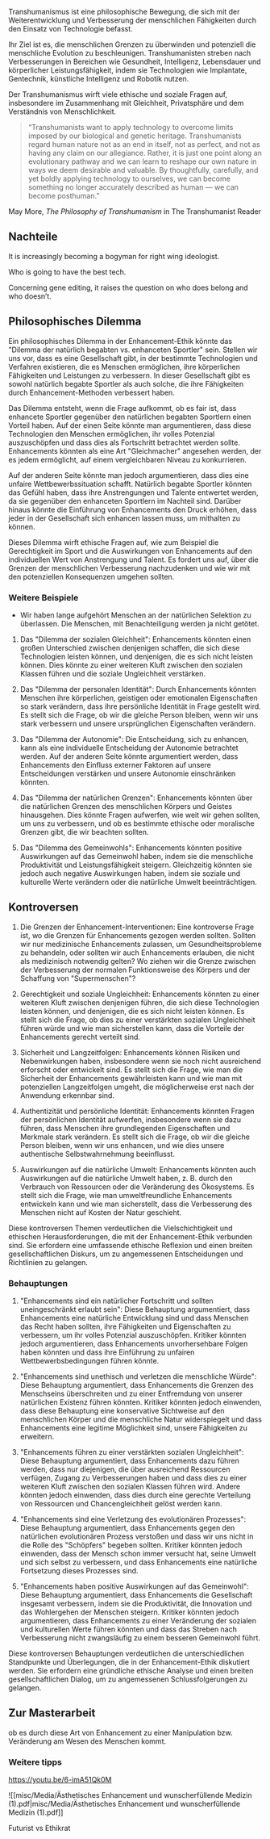 Transhumanismus ist eine philosophische Bewegung, die sich mit der Weiterentwicklung und Verbesserung der menschlichen Fähigkeiten durch den Einsatz von Technologie befasst. 

Ihr Ziel ist es, die menschlichen Grenzen zu überwinden und potenziell die menschliche Evolution zu beschleunigen. 
Transhumanisten streben nach Verbesserungen in Bereichen wie Gesundheit, Intelligenz, Lebensdauer und körperlicher Leistungsfähigkeit, indem sie Technologien wie Implantate, Gentechnik, künstliche Intelligenz und Robotik nutzen. 

Der Transhumanismus wirft viele ethische und soziale Fragen auf, insbesondere im Zusammenhang mit Gleichheit, Privatsphäre und dem Verständnis von Menschlichkeit.


> “Transhumanists want to apply technology to overcome limits imposed by our biological and genetic heritage. Transhumanists regard human nature not as an end in itself, not as perfect, and not as having any claim on our allegiance. Rather, it is just one point along an evolutionary pathway and we can learn to reshape our own nature in ways we deem desirable and valuable. By thoughtfully, carefully, and yet boldly applying technology to ourselves, we can become something no longer accurately described as human — we can become posthuman.”

May More, *The Philosophy of Transhumanism* in The Transhumanist Reader


## Nachteile

It is increasingly becoming a bogyman  for right wing ideologist.

Who is going to have the best tech.

Concerning gene editing, it raises the question on who does belong and who doesn’t.
## Philosophisches Dilemma 

Ein philosophisches Dilemma in der Enhancement-Ethik könnte das "Dilemma der natürlich begabten vs. enhanceten Sportler" sein. Stellen wir uns vor, dass es eine Gesellschaft gibt, in der bestimmte Technologien und Verfahren existieren, die es Menschen ermöglichen, ihre körperlichen Fähigkeiten und Leistungen zu verbessern. In dieser Gesellschaft gibt es sowohl natürlich begabte Sportler als auch solche, die ihre Fähigkeiten durch Enhancement-Methoden verbessert haben.

Das Dilemma entsteht, wenn die Frage aufkommt, ob es fair ist, dass enhancete Sportler gegenüber den natürlichen begabten Sportlern einen Vorteil haben. Auf der einen Seite könnte man argumentieren, dass diese Technologien den Menschen ermöglichen, ihr volles Potenzial auszuschöpfen und dass dies als Fortschritt betrachtet werden sollte. Enhancements könnten als eine Art "Gleichmacher" angesehen werden, der es jedem ermöglicht, auf einem vergleichbaren Niveau zu konkurrieren.

Auf der anderen Seite könnte man jedoch argumentieren, dass dies eine unfaire Wettbewerbssituation schafft. Natürlich begabte Sportler könnten das Gefühl haben, dass ihre Anstrengungen und Talente entwertet werden, da sie gegenüber den enhanceten Sportlern im Nachteil sind. Darüber hinaus könnte die Einführung von Enhancements den Druck erhöhen, dass jeder in der Gesellschaft sich enhancen lassen muss, um mithalten zu können.

Dieses Dilemma wirft ethische Fragen auf, wie zum Beispiel die Gerechtigkeit im Sport und die Auswirkungen von Enhancements auf den individuellen Wert von Anstrengung und Talent. Es fordert uns auf, über die Grenzen der menschlichen Verbesserung nachzudenken und wie wir mit den potenziellen Konsequenzen umgehen sollten.

### Weitere Beispiele 

- Wir haben lange aufgehört Menschen an der natürlichen Selektion zu überlassen. Die Menschen, mit Benachteiligung werden ja nicht getötet. 

1. Das "Dilemma der sozialen Gleichheit": Enhancements könnten einen großen Unterschied zwischen denjenigen schaffen, die sich diese Technologien leisten können, und denjenigen, die es sich nicht leisten können. Dies könnte zu einer weiteren Kluft zwischen den sozialen Klassen führen und die soziale Ungleichheit verstärken.
    
2. Das "Dilemma der personalen Identität": Durch Enhancements könnten Menschen ihre körperlichen, geistigen oder emotionalen Eigenschaften so stark verändern, dass ihre persönliche Identität in Frage gestellt wird. Es stellt sich die Frage, ob wir die gleiche Person bleiben, wenn wir uns stark verbessern und unsere ursprünglichen Eigenschaften verändern.
    
3. Das "Dilemma der Autonomie": Die Entscheidung, sich zu enhancen, kann als eine individuelle Entscheidung der Autonomie betrachtet werden. Auf der anderen Seite könnte argumentiert werden, dass Enhancements den Einfluss externer Faktoren auf unsere Entscheidungen verstärken und unsere Autonomie einschränken könnten.
    
4. Das "Dilemma der natürlichen Grenzen": Enhancements könnten über die natürlichen Grenzen des menschlichen Körpers und Geistes hinausgehen. Dies könnte Fragen aufwerfen, wie weit wir gehen sollten, um uns zu verbessern, und ob es bestimmte ethische oder moralische Grenzen gibt, die wir beachten sollten.
    
5. Das "Dilemma des Gemeinwohls": Enhancements könnten positive Auswirkungen auf das Gemeinwohl haben, indem sie die menschliche Produktivität und Leistungsfähigkeit steigern. Gleichzeitig könnten sie jedoch auch negative Auswirkungen haben, indem sie soziale und kulturelle Werte verändern oder die natürliche Umwelt beeinträchtigen.


## Kontroversen

1. Die Grenzen der Enhancement-Interventionen: Eine kontroverse Frage ist, wo die Grenzen für Enhancements gezogen werden sollten. Sollten wir nur medizinische Enhancements zulassen, um Gesundheitsprobleme zu behandeln, oder sollten wir auch Enhancements erlauben, die nicht als medizinisch notwendig gelten? Wo ziehen wir die Grenze zwischen der Verbesserung der normalen Funktionsweise des Körpers und der Schaffung von "Supermenschen"?

2. Gerechtigkeit und soziale Ungleichheit: Enhancements könnten zu einer weiteren Kluft zwischen denjenigen führen, die sich diese Technologien leisten können, und denjenigen, die es sich nicht leisten können. Es stellt sich die Frage, ob dies zu einer verstärkten sozialen Ungleichheit führen würde und wie man sicherstellen kann, dass die Vorteile der Enhancements gerecht verteilt sind.

3. Sicherheit und Langzeitfolgen: Enhancements können Risiken und Nebenwirkungen haben, insbesondere wenn sie noch nicht ausreichend erforscht oder entwickelt sind. Es stellt sich die Frage, wie man die Sicherheit der Enhancements gewährleisten kann und wie man mit potenziellen Langzeitfolgen umgeht, die möglicherweise erst nach der Anwendung erkennbar sind.

4. Authentizität und persönliche Identität: Enhancements könnten Fragen der persönlichen Identität aufwerfen, insbesondere wenn sie dazu führen, dass Menschen ihre grundlegenden Eigenschaften und Merkmale stark verändern. Es stellt sich die Frage, ob wir die gleiche Person bleiben, wenn wir uns enhancen, und wie dies unsere authentische Selbstwahrnehmung beeinflusst.

5. Auswirkungen auf die natürliche Umwelt: Enhancements könnten auch Auswirkungen auf die natürliche Umwelt haben, z. B. durch den Verbrauch von Ressourcen oder die Veränderung des Ökosystems. Es stellt sich die Frage, wie man umweltfreundliche Enhancements entwickeln kann und wie man sicherstellt, dass die Verbesserung des Menschen nicht auf Kosten der Natur geschieht.

Diese kontroversen Themen verdeutlichen die Vielschichtigkeit und ethischen Herausforderungen, die mit der Enhancement-Ethik verbunden sind. Sie erfordern eine umfassende ethische Reflexion und einen breiten gesellschaftlichen Diskurs, um zu angemessenen Entscheidungen und Richtlinien zu gelangen.


### Behauptungen 

1. "Enhancements sind ein natürlicher Fortschritt und sollten uneingeschränkt erlaubt sein": Diese Behauptung argumentiert, dass Enhancements eine natürliche Entwicklung sind und dass Menschen das Recht haben sollten, ihre Fähigkeiten und Eigenschaften zu verbessern, um ihr volles Potenzial auszuschöpfen. Kritiker könnten jedoch argumentieren, dass Enhancements unvorhersehbare Folgen haben könnten und dass ihre Einführung zu unfairen Wettbewerbsbedingungen führen könnte.

2. "Enhancements sind unethisch und verletzen die menschliche Würde": Diese Behauptung argumentiert, dass Enhancements die Grenzen des Menschseins überschreiten und zu einer Entfremdung von unserer natürlichen Existenz führen könnten. Kritiker könnten jedoch einwenden, dass diese Behauptung eine konservative Sichtweise auf den menschlichen Körper und die menschliche Natur widerspiegelt und dass Enhancements eine legitime Möglichkeit sind, unsere Fähigkeiten zu erweitern.

3. "Enhancements führen zu einer verstärkten sozialen Ungleichheit": Diese Behauptung argumentiert, dass Enhancements dazu führen werden, dass nur diejenigen, die über ausreichend Ressourcen verfügen, Zugang zu Verbesserungen haben und dass dies zu einer weiteren Kluft zwischen den sozialen Klassen führen wird. Andere könnten jedoch einwenden, dass dies durch eine gerechte Verteilung von Ressourcen und Chancengleichheit gelöst werden kann.

4. "Enhancements sind eine Verletzung des evolutionären Prozesses": Diese Behauptung argumentiert, dass Enhancements gegen den natürlichen evolutionären Prozess verstoßen und dass wir uns nicht in die Rolle des "Schöpfers" begeben sollten. Kritiker könnten jedoch einwenden, dass der Mensch schon immer versucht hat, seine Umwelt und sich selbst zu verbessern, und dass Enhancements eine natürliche Fortsetzung dieses Prozesses sind.

5. "Enhancements haben positive Auswirkungen auf das Gemeinwohl": Diese Behauptung argumentiert, dass Enhancements die Gesellschaft insgesamt verbessern, indem sie die Produktivität, die Innovation und das Wohlergehen der Menschen steigern. Kritiker könnten jedoch argumentieren, dass Enhancements zu einer Veränderung der sozialen und kulturellen Werte führen könnten und dass das Streben nach Verbesserung nicht zwangsläufig zu einem besseren Gemeinwohl führt.

Diese kontroversen Behauptungen verdeutlichen die unterschiedlichen Standpunkte und Überlegungen, die in der Enhancement-Ethik diskutiert werden. Sie erfordern eine gründliche ethische Analyse und einen breiten gesellschaftlichen Dialog, um zu angemessenen Schlussfolgerungen zu gelangen.


## Zur Masterarbeit

ob es durch diese Art von Enhancement zu einer Manipulation bzw. Veränderung am Wesen des Menschen kommt.


### Weitere tipps 

https://youtu.be/6-imA51Qk0M

![[misc/Media/Ästhetisches Enhancement und wunscherfüllende Medizin (1).pdf|misc/Media/Ästhetisches Enhancement und wunscherfüllende Medizin (1).pdf]]

Futurist vs Ethikrat